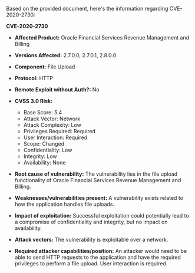 Based on the provided document, here's the information regarding CVE-2020-2730:

**CVE-2020-2730**
*   **Affected Product:** Oracle Financial Services Revenue Management and Billing
*   **Versions Affected:** 2.7.0.0, 2.7.0.1, 2.8.0.0
*   **Component:** File Upload
*   **Protocol:** HTTP
*   **Remote Exploit without Auth?:** No
*   **CVSS 3.0 Risk:**
    *   Base Score: 5.4
    *   Attack Vector: Network
    *   Attack Complexity: Low
    *   Privileges Required: Required
    *   User Interaction: Required
    *   Scope: Changed
    *   Confidentiality: Low
    *   Integrity: Low
    *   Availability: None

*   **Root cause of vulnerability:** The vulnerability lies in the file upload functionality of Oracle Financial Services Revenue Management and Billing.
*   **Weaknesses/vulnerabilities present:**  A vulnerability exists related to how the application handles file uploads.
*  **Impact of exploitation:** Successful exploitation could potentially lead to a compromise of confidentiality and integrity, but no impact on availability.
*   **Attack vectors:** The vulnerability is exploitable over a network.
*   **Required attacker capabilities/position:**  An attacker would need to be able to send HTTP requests to the application and have the required privileges to perform a file upload. User interaction is required.